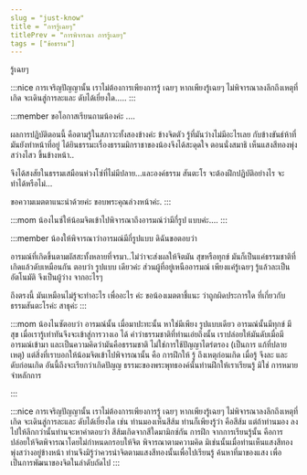 ```yaml
---
slug = "just-know"
title = "การรู้เฉยๆ"
titlePrev = "การพิจารณา การรู้เฉยๆ"
tags = ["ข้อธรรม"]
---
```



รู้เฉยๆ

:::nice
การเจริญปัญญานั้น เราไม่ต้องการเพียงการรู้
เฉยๆ หากเพียงรู้เฉยๆ ไม่พิจารณาลงลึกถึงเหตุที่เกิด จะเดินสู่การละและ
ดับได้เยี่ยงใด.....
:::

:::member
ขอโอกาสเรียนถามน้องค่ะ ....

ผลการปฏิบัติตอนนี้ คือตามรู้ในสภาวะทั้งสองข้างค่ะ ข้างจิตตัว
รู้ที่มันว่างไม่มีอะไรเลย กับข้างขันธ์ห้าที่มันยังทำหน้าที่อยู่ ได้ยินธรรมะเรื่องธรรมมิกราชาของน้องจึงได้สะดุดใจ ตอนนั่งสมาธิ เห็นแสงสีทองพุ่งสว่างไสว
ขึ้นข้างหน้า..

จึงได้สงสัยในธรรมเสมือนห่วงโซ่ที่ไม่มีปลาย...และองค์ธรรม
สันตะโร จะต้องฝึกปฏิบัติอย่างไร จะทำได้หรือไม่...

ขอความเมตตาแนะนำด้วยค่ะ ขอบพระคุณล่วงหน้าค่ะ.
:::

:::mom
น้องไนซ์ให้น้อมจิตเข้าไปพิจารณาถึงอารมณ์ว่ามีกี่รูป
แบบค่ะ....
:::

:::member
น้องให้พิจารณาว่าอารมณ์มีกี่รูปแบบ ดิฉันขอตอบว่า

อารมณ์ที่เกิดขึ้นตามผัสสะทั้งหลายที่จรมา..ไม่ว่าจะส่งผลให้จิตมัน
สุขหรือทุกข์ มันก็เป็นแค่ธรรมชาติที่เกิดแล้วดับเหมือนกัน ตอบว่า รูปแบบ
เดียวค่ะ ส่วนผู้ที่อยู่เหนืออารมณ์ เพียงแค่รู้เฉยๆ รู้แล้วละเป็นอัตโนมัติ
จึงเป็นผู้ว่าง จากอะไรๆ

ถึงตรงนี้ มันเหมือนไม่รู้จะทำอะไร เพื่ออะไร ค่ะ ขอน้องเมตตาชี้แนะ
ว่าถูกผิดประการใด ที่เกี่ยวกับธรรมสันตะโรค่ะ สาธุค่ะ
:::

:::mom
น้องไนซัตอบว่า อารมณ์นั้น เมื่อมาปะทะนั้น หาใช่มีเพียง
รูปแบบเดียว อารมณ์นั้นมีทุกข์ มีสุข เมื่อเรารู้เท่าทันจึงจะเข้าสู่การวางเอ
ได้ คำว่าธรรมชาติที่ท่านเอ่ยถึงนั้น เราปล่อยให้มันดับเมื่อมีอารมณ์เข้ามา
และเป็นความคิดว่ามันคือธรรมชาติ ไม่ใช่การใช้ปัญญาไตร่ตรอง (เป็นการ
แก้ที่ปลายเหตุ) แต่สิ่งที่เราบอกให้น้อมจิตเข้าไปพิจารณานั้น คือ การฝึกให้
รู้ ถึงเหตุก่อนเกิด เมื่อรู้ จึงละ และ ดับก่อนเกิด อันนี้ถึงจะเรียกว่าเกิดปัญญ
ธรรมะของพระพุทธองค์นั้นท่านฝึกให้เราเรียนรู้ มิใช่ การหมายจำหลักการ

:::

:::nice
การเจริญปัญญานั้น เราไม่ต้องการเพียงการรู้
เฉยๆ หากเพียงรู้เฉยๆ ไม่พิจารณาลงลึกถึงเหตุที่เกิด จะเดินสู่การละและ
ดับได้เยี่ยงใด เช่น ท่านมองเห็นสีส้ม ท่านก็เพียงรู้ว่า คือสีส้ม แต่ถ้าท่านมอง
ลงไปให้ลึกกว่านั้นท่านจะหาคำตอบว่า สีส้มเกิดจากสีใดมามิกซ์กัน การฝึก
จากการเรียนรู้นั้น คือการปล่อยให้จิตพิจารณาโดยไม่กำหนดกรอบให้จิต
พิจารณาตามความคิด มิเช่นนั้นเมื่อท่านเห็นแสงสีทองพุ่งสว่างอยู่ข้างหน้า
ท่านจึงมิรู้ว่าควรนำจิตตามแสงสีทองนั้นเพื่อไปเรียนรู้ ค้นหาที่มาของแสง
เพื่อเป็นการพัฒนาของจิตในลำดับถัดไป
:::
